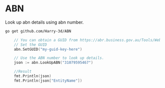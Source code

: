 # ABN
Look up abn details using abn number.

```bash
go get github.com/Harry-3d/ABN 
```
```go
	// You can obtain a GUID from https://abr.business.gov.au/Tools/WebServicesAgreement
	// Set the GUID
	abn.SetGUID("my-guid-key-here")

	// Use the ABN number to look up details.
	json := abn.LookUpABN("31079595467")

	//Result
	fmt.Println(json)
	fmt.Println(json["EntityName"])
```
